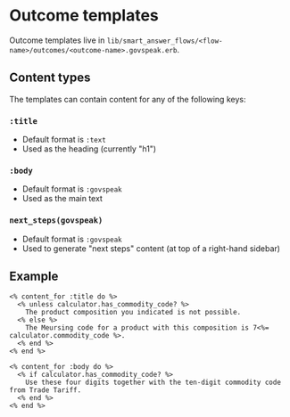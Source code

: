 # Outcome templates

Outcome templates live in `lib/smart_answer_flows/<flow-name>/outcomes/<outcome-name>.govspeak.erb`.

## Content types

The templates can contain content for any of the following keys:

### `:title`

* Default format is `:text`
* Used as the heading (currently "h1")

### `:body`

* Default format is `:govspeak`
* Used as the main text

### `next_steps(govspeak)`

* Default format is `:govspeak`
* Used to generate "next steps" content (at top of a right-hand sidebar)

## Example

```erb
<% content_for :title do %>
  <% unless calculator.has_commodity_code? %>
    The product composition you indicated is not possible.
  <% else %>
    The Meursing code for a product with this composition is 7<%= calculator.commodity_code %>.
  <% end %>
<% end %>

<% content_for :body do %>
  <% if calculator.has_commodity_code? %>
    Use these four digits together with the ten-digit commodity code from Trade Tariff.
  <% end %>
<% end %>
```
